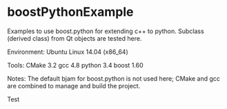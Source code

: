 # boostPythonExample
Examples to use boost.python for extending c++ to python.
Subclass (derived class) from Qt objects are tested here.

Environment:
    Ubuntu Linux 14.04 (x86_64)

Tools:
    CMake 3.2 
    gcc 4.8
    python 3.4
    boost 1.60

Notes:
    The default bjam for boost.python is not used here; CMake and gcc are combined to manage and build the project.

Test    
